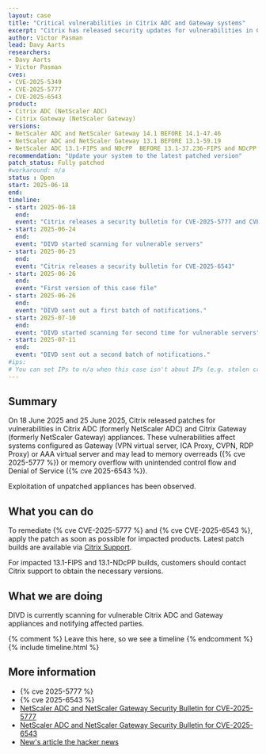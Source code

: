 ```yaml
---
layout: case
title: "Critical vulnerabilities in Citrix ADC and Gateway systems"
excerpt: "Citrix has released security updates for vulnerabilities in Citrix ADC and Gateway appliances that may lead to memory overreads or memory overflow."
author: Victor Pasman
lead: Davy Aarts
researchers:
- Davy Aarts
- Victor Pasman
cves:
- CVE-2025-5349
- CVE-2025-5777
- CVE-2025-6543
product: 
- Citrix ADC (NetScaler ADC)
- Citrix Gateway (NetScaler Gateway)
versions: 
- NetScaler ADC and NetScaler Gateway 14.1 BEFORE 14.1-47.46
- NetScaler ADC and NetScaler Gateway 13.1 BEFORE 13.1-59.19
- NetScaler ADC 13.1-FIPS and NDcPP  BEFORE 13.1-37.236-FIPS and NDcPP
recommendation: "Update your system to the latest patched version"
patch_status: Fully patched
#workaround: n/a
status : Open
start: 2025-06-18
end: 
timeline:
- start: 2025-06-18
  end:
  event: "Citrix releases a security bulletin for CVE-2025-5777 and CVE-2025-5349"
- start: 2025-06-24
  end:
  event: "DIVD started scanning for vulnerable servers"  
- start: 2025-06-25
  end:
  event: "Citrix releases a security bulletin for CVE-2025-6543"
- start: 2025-06-26
  end:
  event: "First version of this case file"
- start: 2025-06-26
  end:
  event: "DIVD sent out a first batch of notifications."
- start: 2025-07-10
  end:
  event: "DIVD started scanning for second time for vulnerable servers"
- start: 2025-07-11
  end:
  event: "DIVD sent out a second batch of notifications."
#ips: 
# You can set IPs to n/a when this case isn't about IPs (e.g. stolen credentials)
---
```

## Summary
On 18 June 2025 and 25 June 2025, Citrix released patches for vulnerabilities in Citrix ADC (formerly NetScaler ADC) and Citrix Gateway (formerly NetScaler Gateway) appliances. These vulnerabilities affect systems configured as Gateway (VPN virtual server, ICA Proxy, CVPN, RDP Proxy) or AAA virtual server and may lead to memory overreads ({% cve 2025-5777 %}) or memory overflow with unintended control flow and Denial of Service ({% cve 2025-6543 %}).

Exploitation of unpatched appliances has been observed.

## What you can do
To remediate {% cve CVE-2025-5777 %} and {% cve CVE-2025-6543 %}, apply the patch as soon as possible for impacted products. Latest patch builds are available via [Citrix Support](https://support.citrix.com).

For impacted 13.1-FIPS and 13.1-NDcPP builds, customers should contact Citrix support to obtain the necessary versions.

## What we are doing
DIVD is currently scanning for vulnerable Citrix ADC and Gateway appliances and notifying affected parties.

{% comment %}  Leave this here, so we see a timeline {% endcomment %}
{% include timeline.html %}

## More information
* {% cve 2025-5777 %}
* {% cve 2025-6543 %}
* [NetScaler ADC and NetScaler Gateway Security Bulletin for CVE-2025-5777](https://support.citrix.com/support-home/kbsearch/article?articleNumber=CTX693420)
* [NetScaler ADC and NetScaler Gateway Security Bulletin for CVE-2025-6543](https://support.citrix.com/support-home/kbsearch/article?articleNumber=CTX694788)
* [New's article the hacker news](https://thehackernews.com/2025/06/citrix-releases-emergency-patches-for.html)